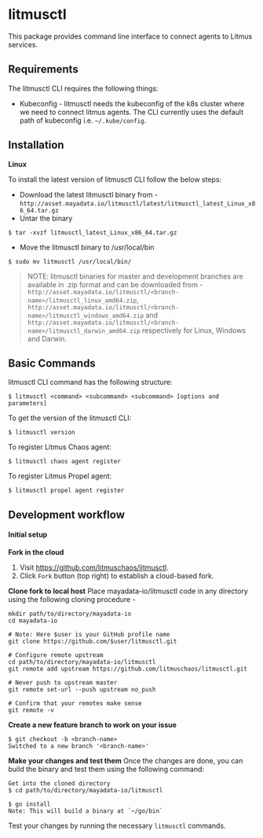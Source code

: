 # litmusctl

This package provides command line interface to connect agents to Litmus services.

## Requirements

The litmusctl CLI requires the following things:

- Kubeconfig - litmusctl needs the kubeconfig of the k8s cluster where we need to connect litmus agents. The CLI currently uses the default path of kubeconfig i.e. `~/.kube/config`.

## Installation

**Linux**

To install the latest version of litmusctl CLI follow the below steps:

- Download the latest litmusctl binary from - `http://asset.mayadata.io/litmusctl/latest/litmusctl_latest_Linux_x86_64.tar.gz`
- Untar the binary

```shell
$ tar -xvzf litmusctl_latest_Linux_x86_64.tar.gz
```

- Move the litmusctl binary to /usr/local/bin

```shell
$ sudo mv litmusctl /usr/local/bin/
```

> NOTE: litmusctl binaries for master and development branches are available in .zip format and can be downloaded from - `http://asset.mayadata.io/litmusctl/<branch-name>/litmusctl_linux_amd64.zip`, `http://asset.mayadata.io/litmusctl/<branch-name>/litmusctl_windows_amd64.zip` and `http://asset.mayadata.io/litmusctl/<branch-name>/litmusctl_darwin_amd64.zip` respectively for Linux, Windows and Darwin.

## Basic Commands

litmusctl CLI command has the following structure:

```shell
$ litmusctl <command> <subcommand> <subcommand> [options and parameters]
```

To get the version of the litmusctl CLI:

```shell
$ litmusctl version
```

To register Litmus Chaos agent:

```shell
$ litmusctl chaos agent register
```

To register Litmus Propel agent:

```shell
$ litmusctl propel agent register
```

## Development workflow

#### Initial setup

**Fork in the cloud**

1. Visit https://github.com/litmuschaos/litmusctl.
2. Click `Fork` button (top right) to establish a cloud-based fork.

**Clone fork to local host**
Place mayadata-io/litmusctl code in any directory using the following cloning procedure -

```
mkdir path/to/directory/mayadata-io
cd mayadata-io

# Note: Here $user is your GitHub profile name
git clone https://github.com/$user/litmusctl.git

# Configure remote upstream
cd path/to/directory/mayadata-io/litmusctl
git remote add upstream https://github.com/litmuschaos/litmusctl.git

# Never push to upstream master
git remote set-url --push upstream no_push

# Confirm that your remotes make sense
git remote -v
```

**Create a new feature branch to work on your issue**

```
$ git checkout -b <branch-name>
Switched to a new branch '<branch-name>'
```

**Make your changes and test them**
Once the changes are done, you can build the binary and test them using the following command:

```
Get into the cloned directory
$ cd path/to/directory/mayadata-io/litmusctl

$ go install
Note: This will build a binary at `~/go/bin`
```

Test your changes by running the necessary `litmusctl` commands.
